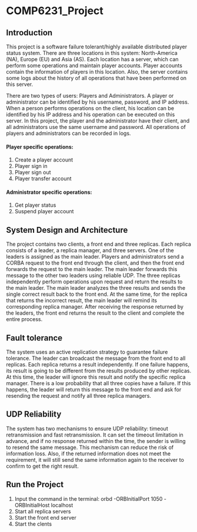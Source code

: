 # COMP6231_Project

## Introduction

This project is a software failure tolerant/highly available distributed player status system. There are three locations in this system: North-America (NA), Europe (EU) and Asia (AS). Each location has a server, which can perform some operations and maintain player accounts. Player accounts contain the information of players in this location. Also, the server contains some logs about the history of all operations that have been performed on this server.

There are two types of users: Players and Administrators. A player or administrator can be identified by his username, password, and IP address. When a person performs operations on the client, his location can be identified by his IP address and his operation can be executed on this server. In this project, the player and the administrator have their client, and all administrators use the same username and password. All operations of players and administrators can be recorded in logs.

#### Player specific operations:
1. Create a player account
2. Player sign in
3. Player sign out
4. Player transfer account
#### Administrator specific operations:
1. Get player status
2. Suspend player account

## System Design and Architecture
The project contains two clients, a front end and three replicas. Each replica consists of a leader, a replica manager, and three servers. One of the leaders is assigned as the main leader. Players and administrators send a CORBA request to the front end through the client, and then the front end forwards the request to the main leader. The main leader forwards this message to the other two leaders using reliable UDP. The three replicas independently perform operations upon request and return the results to the main leader. The main leader analyzes the three results and sends the single correct result back to the front end. At the same time, for the replica that returns the incorrect result, the main leader will remind its corresponding replica manager. After receiving the response returned by the leaders, the front end returns the result to the client and complete the entire process.

## Fault tolerance
The system uses an active replication strategy to guarantee failure tolerance. The leader can broadcast the message from the front end to all replicas. Each replica returns a result independently. If one failure happens, its result is going to be different from the results produced by other replicas. At this time, the leader will ignore this result and notify the specific replica manager. There is a low probability that all three copies have a failure. If this happens, the leader will return this message to the front end and ask for resending the request and notify all three replica managers. 

## UDP Reliability
The system has two mechanisms to ensure UDP reliability: timeout retransmission and fast retransmission. It can set the timeout limitation in advance, and if no response returned within the time, the sender is willing to resend the same message. This mechanism can reduce the risk of information loss. Also, if the returned information does not meet the requirement, it will still send the same information again to the receiver to confirm to get the right result.

## Run the Project
1. Input the command in the terminal: orbd -ORBInitialPort 1050 -ORBInitialHost localhost
2. Start all replica servers
3. Start the front end server
4. Start the clents


